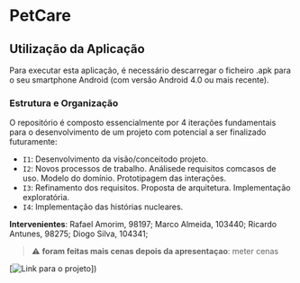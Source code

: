 # PetCare  
## Utilização da Aplicação
Para executar esta aplicação, é necessário descarregar o ficheiro .apk para o seu smartphone Android (com versão Android 4.0 ou mais recente).
### Estrutura e Organização

O repositório é composto essencialmente por 4 iterações fundamentais para o desenvolvimento de um projeto com potencial a ser finalizado futuramente:

- `I1`: Desenvolvimento da visão/conceitodo projeto. 
- `I2`: Novos processos de trabalho. Análisede requisitos comcasos de uso. Modelo do domínio. Prototipagem das interações.
- `I3`: Refinamento dos requisitos. Proposta de arquitetura. Implementação exploratória.
- `I4`: Implementação das histórias nucleares.

**Intervenientes**:
Rafael Amorim, 98197;
Marco Almeida, 103440;
Ricardo Antunes, 98275;
Diogo Silva, 104341;

> :warning: **foram feitas mais cenas depois da apresentaçao**: meter cenas


[![Link para o projeto]([https://github.com/Raf4morim/PetCare/)])
